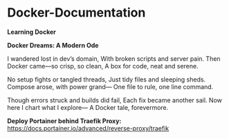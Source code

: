 # Docker-Documentation

**Learning Docker**

**Docker Dreams: A Modern Ode**

I wandered lost in dev’s domain,
With broken scripts and server pain.
Then Docker came—so crisp, so clean,
A box for code, neat and serene.

No setup fights or tangled threads,
Just tidy files and sleeping sheds.
Compose arose, with power grand—
One file to rule, one line command.

Though errors struck and builds did fail,
Each fix became another sail.
Now here I chart what I explore—
A Docker tale, forevermore.


**Deploy Portainer behind Traefik Proxy:** https://docs.portainer.io/advanced/reverse-proxy/traefik
